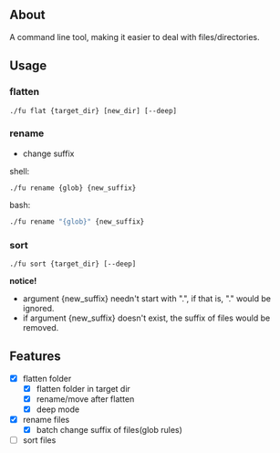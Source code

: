 ## About
A command line tool, making it easier to deal with files/directories.

## Usage

### flatten
```shell
./fu flat {target_dir} [new_dir] [--deep] 
```

### rename

- change suffix

shell: 
```shell
./fu rename {glob} {new_suffix}
```
bash:
```bash
./fu rename "{glob}" {new_suffix}
```

### sort

```shell
./fu sort {target_dir} [--deep]
```

**notice!**
- argument {new_suffix} needn't start with ".", if that is, "." would be ignored.
- if argument {new_suffix} doesn't exist, the suffix of files would be removed. 

## Features

- [x] flatten folder
  - [x] flatten folder in target dir
  - [x] rename/move after flatten
  - [x] deep mode 
- [x] rename files 
  - [x] batch change suffix of files(glob rules)
- [ ] sort files
